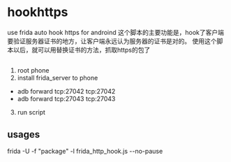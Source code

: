 # hookhttps
use frida auto hook https for androind
这个脚本的主要功能是，hook了客户端要验证服务器证书的地方，让客户端永远认为服务器的证书是对的。
使用这个脚本以后，就可以用替换证书的方法，抓取https的包了


## 
1. root phone
2. install frida_server to phone
- adb forward tcp:27042 tcp:27042
- adb forward tcp:27043 tcp:27043
3. run script

## usages
frida -U -f "package" -l frida_http_hook.js --no-pause
